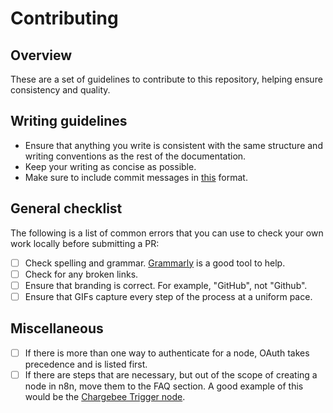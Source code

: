 # Contributing

## Overview

These are a set of guidelines to contribute to this repository, helping ensure consistency and quality.

## Writing guidelines

* Ensure that anything you write is consistent with the same structure and writing conventions as the rest of the documentation.
* Keep your writing as concise as possible.
* Make sure to include commit messages in [this](https://gist.github.com/parmentf/035de27d6ed1dce0b36a) format.

## General checklist

The following is a list of common errors that you can use to check your own work locally before submitting a PR:

- [ ] Check spelling and grammar. [Grammarly](https://www.grammarly.com/) is a good tool to help.
- [ ] Check for any broken links.
- [ ] Ensure that branding is correct. For example, "GitHub", not "Github".
- [ ] Ensure that GIFs capture every step of the process at a uniform pace.

## Miscellaneous

- [ ] If there is more than one way to authenticate for a node, OAuth takes precedence and is listed first.
- [ ] If there are steps that are necessary, but out of the scope of creating a node in n8n, move them to the FAQ section. A good example of this would be the [Chargebee Trigger node](https://docs.n8n.io/nodes/n8n-nodes-base.chargebeeTrigger/).
